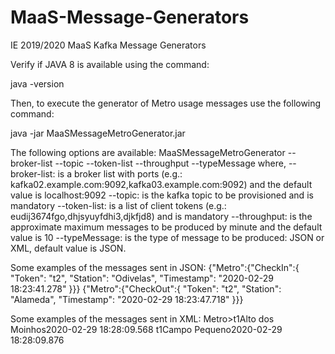 # MaaS-Message-Generators
IE 2019/2020 MaaS Kafka Message Generators

Verify if JAVA 8 is available using the command: 

java -version

Then, to execute the generator of Metro usage messages use the following command:

java -jar MaaSMessageMetroGenerator.jar

The following options are available:
MaaSMessageMetroGenerator --broker-list <KafkaBrokerList with Ports> --topic <topic> --token-list <token-list> --throughput <value> --typeMessage <value>
where, 
--broker-list: is a broker list with ports (e.g.: kafka02.example.com:9092,kafka03.example.com:9092) and the default value is localhost:9092
--topic: is the kafka topic to be provisioned and is mandatory
--token-list: is a list of client tokens (e.g.: eudij3674fgo,dhjsyuyfdhi3,djkfjd8) and is mandatory
--throughput: is the approximate maximum messages to be produced by minute and the default value is 10
--typeMessage: is the type of message to be produced: JSON or XML, default value is JSON.

Some examples of the messages sent in JSON:
{"Metro":{"CheckIn":{ "Token": "t2", "Station": "Odivelas", "Timestamp": "2020-02-29 18:23:41.278" }}}
{"Metro":{"CheckOut":{ "Token": "t2", "Station": "Alameda", "Timestamp": "2020-02-29 18:23:47.718" }}}

Some examples of the messages sent in XML:
Metro><CheckIn><Token>t1</Token><Station>Alto dos Moinhos</Station><Timestamp>2020-02-29 18:28:09.568</Timestamp></CheckIn></Metro>
<Metro><CheckOut><Token>t1</Token><Station>Campo Pequeno</Station><Timestamp>2020-02-29 18:28:09.876</Timestamp></CheckOut></Metro>
